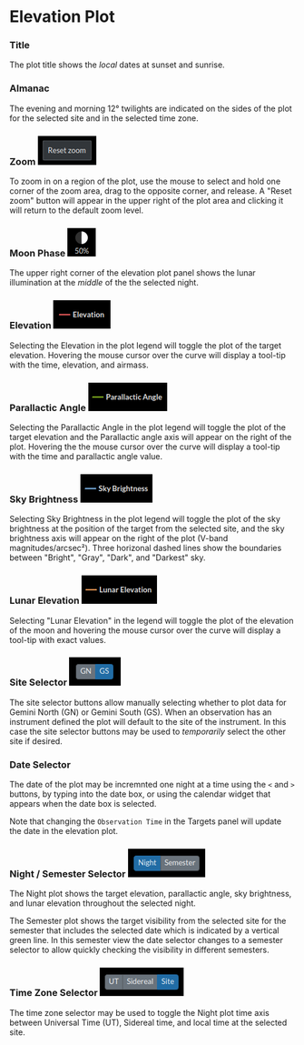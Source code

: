 # Elevation Plot

### Title

The plot title shows the _local_ dates at sunset and sunrise.

### Almanac

The evening and morning 12° twilights are indicated on the sides of the plot for the selected site and in the selected time zone.

### Zoom ![](zoom.png)

To zoom in on a region of the plot, use the mouse to select and hold one corner of the zoom area, drag to the opposite corner, and release.  A "Reset zoom" button will appear in the upper right of the plot area and clicking it will return to the default zoom level.

### Moon Phase ![](moon.png)

The upper right corner of the elevation plot panel shows the lunar illumination at the _middle_ of the the selected night.

### Elevation ![](legend_elevation.png)

Selecting the Elevation in the plot legend will toggle the plot of the target elevation.
Hovering the mouse cursor over the curve will display a tool-tip with the time, elevation, and airmass.

### Parallactic Angle ![](legend_parallactic.png)

Selecting the Parallactic Angle in the plot legend will toggle the plot of the target elevation and the Parallactic angle axis will appear on the right of the plot.  Hovering the the mouse cursor over the curve will display a tool-tip with the time and parallactic angle value.

### Sky Brightness ![](legend_sky_brightness.png)

Selecting Sky Brightness in the plot legend will toggle the plot of the sky brightness at the position of the target from the selected site, and the sky brightness axis will appear on the right of the plot (V-band magnitudes/arcsec²).  Three horizonal dashed lines show the boundaries between "Bright", "Gray", "Dark", and "Darkest" sky.

### Lunar Elevation ![](legend_lunar_elevation.png)

Selecting "Lunar Elevation" in the legend will toggle the plot of the elevation of the moon and hovering the mouse cursor over the curve will display a tool-tip with exact values.

### Site Selector ![](site_selector.png)

The site selector buttons allow manually selecting whether to plot data for Gemini North (GN) or Gemini South (GS).
When an observation has an instrument defined the plot will default to the site of the instrument.
In this case the site selector buttons may be used to _temporarily_ select the other site if desired.

### Date Selector

The date of the plot may be incremnted one night at a time using the `<` and `>` buttons, by typing into the date box, or using the calendar widget that appears when the date box is selected.

Note that changing the `Observation Time` in the Targets panel will update the date in the elevation plot.

### Night / Semester Selector ![](night_semester_selector.png)

The Night plot shows the target elevation, parallactic angle, sky brightness, and lunar elevation throughout the selected night.

The Semester plot shows the target visibility from the selected site for the semester that includes the selected date which is  indicated by a vertical green line.  In this semester view the date selector changes to a semester selector to allow quickly checking the visibility in different semesters.


### Time Zone Selector ![](time_zone_selector.png)

The time zone selector may be used to toggle the Night plot time axis between Universal Time (UT), Sidereal time, and local time at the selected site.
